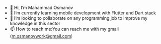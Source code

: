 - 👋 Hi, I’m Mahammad Osmanov
- 🌱 I’m currently learning mobile development with Flutter and Dart stack
- 💞️ I’m looking to collaborate on any programming job to improve my knowledge in this sector
- 📫 How to reach me:You can reach me with my gmail (m.osmanovwork@gmail.com)
